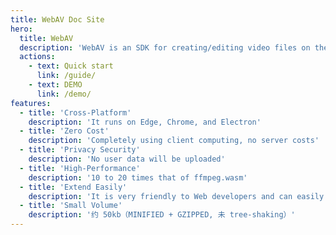 ```yaml
---
title: WebAV Doc Site
hero:
  title: WebAV
  description: 'WebAV is an SDK for creating/editing video files on the Web platform, built on WebCodecs.'
  actions:
    - text: Quick start
      link: /guide/
    - text: DEMO
      link: /demo/
features:
  - title: 'Cross-Platform'
    description: 'It runs on Edge, Chrome, and Electron'
  - title: 'Zero Cost'
    description: 'Completely using client computing, no server costs'
  - title: 'Privacy Security'
    description: 'No user data will be uploaded'
  - title: 'High-Performance'
    description: '10 to 20 times that of ffmpeg.wasm'
  - title: 'Extend Easily'
    description: 'It is very friendly to Web developers and can easily cooperate with Canvas and WebAudio to achieve custom functions'
  - title: 'Small Volume'
    description: '约 50kb（MINIFIED + GZIPPED, 未 tree-shaking）'
---
```


